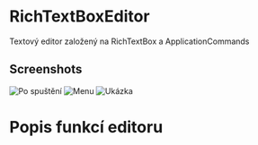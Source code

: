 # RichTextBoxEditor
Textový editor založený na RichTextBox a ApplicationCommands
## Screenshots
![Po spuštění](https://github.com/StodolaR/RichTextBoxEditor/blob/master/Screenshots/Sn%C3%ADmek%20obrazovky%202025-05-21%20214537.png)
![Menu](https://github.com/StodolaR/RichTextBoxEditor/blob/master/Screenshots/Sn%C3%ADmek%20obrazovky%202025-05-21%20214621.png)
![Ukázka](https://github.com/StodolaR/RichTextBoxEditor/blob/master/Screenshots/Sn%C3%ADmek%20obrazovky%202025-05-21%20215837.png)
# Popis funkcí editoru


